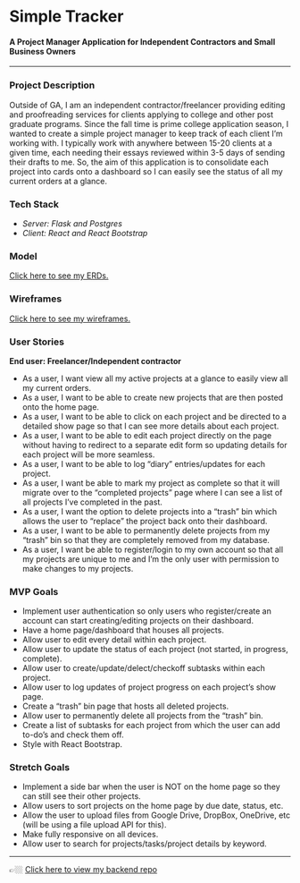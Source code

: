# Simple Tracker 
#### A Project Manager Application for Independent Contractors and Small Business Owners

---
### Project Description

Outside of GA, I am an independent contractor/freelancer providing editing and proofreading services for clients applying to college and other post graduate programs. Since the fall time is prime college application season, I wanted to create a simple project manager to keep track of each client I’m working with. I typically work with anywhere between 15-20 clients at a given time, each needing their essays reviewed within 3-5 days of sending their drafts to me. So, the aim of this application is to consolidate each project into cards onto a dashboard so I can easily see the status of all my current orders at a glance.  

### Tech Stack

- *Server: Flask and Postgres*
- *Client: React and React Bootstrap*

### Model

[Click here to see my ERDs.](https://lucid.app/lucidchart/f53d431a-2ba4-454d-9b82-e45a13fe7176/edit?viewport_loc=-118%2C-367%2C2398%2C1942%2C0_0&invitationId=inv_11cdbe75-a6ea-4a25-a215-bf848e7df2e2)

### Wireframes

[Click here to see my wireframes.](https://www.figma.com/file/MfqSjFRP6Nr0jnDuoS3Urs/GA-CAPSTONE-PROJECT---Project-Manager?node-id=0%3A1)

### User Stories

**End user: Freelancer/Independent contractor**

- As a user, I want view all my active projects at a glance to easily view all my current orders.
- As a user, I want to be able to create new projects that are then posted onto the home page.
- As a user, I want to be able to click on each project and be directed to a detailed show page so that I can see more details about each project.
- As a user, I want to be able to edit each project directly on the page without having to redirect to a separate edit form so updating details for each project will be more seamless.
- As a user, I want to be able to log “diary” entries/updates for each project.
- As a user, I want be able to mark my project as complete so that it will migrate over to the “completed projects” page where I can see a list of all projects I’ve completed in the past.
- As a user, I want the option to delete projects into a “trash” bin which allows the user to “replace” the project back onto their dashboard.
- As a user, I want to be able to permanently delete projects from my “trash” bin so that they are completely removed from my database.
- As a user, I want be able to register/login to my own account so that all my projects are unique to me and I’m the only user with permission to make changes to my projects.

### MVP Goals

- Implement user authentication so only users who register/create an account can start creating/editing projects on their dashboard.
- Have a home page/dashboard that houses all projects.
- Allow user to edit every detail within each project.
- Allow user to update the status of each project (not started, in progress, complete).
- Allow user to create/update/delect/checkoff subtasks within each project.
- Allow user to log updates of project progress on each project’s show page.
- Create a “trash” bin page that hosts all deleted projects.
- Allow user to permanently delete all projects from the “trash” bin.
- Create a list of subtasks for each project from which the user can add to-do’s and check them off.
- Style with React Bootstrap.

### Stretch Goals

- Implement a side bar when the user is NOT on the home page so they can still see their other projects.
- Allow users to sort projects on the home page by due date, status, etc.
- Allow the user to upload files from Google Drive, DropBox, OneDrive, etc (will be using a file upload API for this).
- Make fully responsive on all devices.
- Allow user to search for projects/tasks/project details by keyword.

--- 
👉🏼 [Click here to view my backend repo](https://github.com/christinalu3799/project-manager-backend)